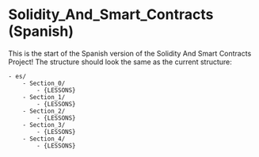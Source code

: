 # Solidity_And_Smart_Contracts (Spanish)

This is the start of the Spanish version of the Solidity And Smart Contracts Project! The structure should look the same as the current structure:

```
- es/
    - Section_0/
        - {LESSONS}
    - Section_1/
        - {LESSONS}
    - Section_2/
        - {LESSONS}
    - Section_3/
        - {LESSONS}
    - Section_4/
        - {LESSONS}
```


